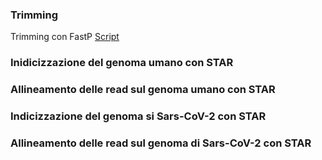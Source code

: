 ### Trimming
Trimming con FastP
[Script](https://github.com/giuseppedebiase/COVID_lung_metag/blob/main/script/fastp_trimming.sh)

### Inidicizzazione del genoma umano con STAR

### Allineamento delle read sul genoma umano con STAR

### Indicizzazione del genoma si Sars-CoV-2 con STAR

### Allineamento delle read sul genoma di Sars-CoV-2 con STAR
